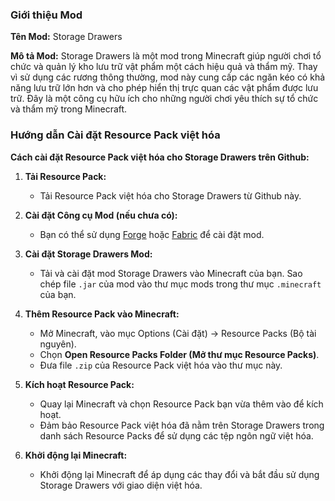 ### Giới thiệu Mod

**Tên Mod:** Storage Drawers

**Mô tả Mod:** Storage Drawers là một mod trong Minecraft giúp người chơi tổ chức và quản lý kho lưu trữ vật phẩm một cách hiệu quả và thẩm mỹ. Thay vì sử dụng các rương thông thường, mod này cung cấp các ngăn kéo có khả năng lưu trữ lớn hơn và cho phép hiển thị trực quan các vật phẩm được lưu trữ. Đây là một công cụ hữu ích cho những người chơi yêu thích sự tổ chức và thẩm mỹ trong Minecraft.

### Hướng dẫn Cài đặt Resource Pack việt hóa

**Cách cài đặt Resource Pack việt hóa cho Storage Drawers trên Github:**

1. **Tải Resource Pack:**
   - Tải Resource Pack việt hóa cho Storage Drawers từ Github này.

2. **Cài đặt Công cụ Mod (nếu chưa có):**
   - Bạn có thể sử dụng [Forge](https://files.minecraftforge.net/) hoặc [Fabric](https://fabricmc.net/use/installer/) để cài đặt mod.

3. **Cài đặt Storage Drawers Mod:**
   - Tải và cài đặt mod Storage Drawers vào Minecraft của bạn. Sao chép file `.jar` của mod vào thư mục mods trong thư mục `.minecraft` của bạn.

4. **Thêm Resource Pack vào Minecraft:**
   - Mở Minecraft, vào mục Options (Cài đặt) -> Resource Packs (Bộ tài nguyên).
   - Chọn **Open Resource Packs Folder (Mở thư mục Resource Packs)**.
   - Đưa file `.zip` của Resource Pack việt hóa vào thư mục này.

5. **Kích hoạt Resource Pack:**
   - Quay lại Minecraft và chọn Resource Pack bạn vừa thêm vào để kích hoạt.
   - Đảm bảo Resource Pack việt hóa đã nằm trên Storage Drawers trong danh sách Resource Packs để sử dụng các tệp ngôn ngữ việt hóa.

6. **Khởi động lại Minecraft:**
   - Khởi động lại Minecraft để áp dụng các thay đổi và bắt đầu sử dụng Storage Drawers với giao diện việt hóa.
